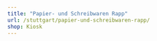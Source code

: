 ```yaml
---
title: "Papier- und Schreibwaren Rapp"
url: /stuttgart/papier-und-schreibwaren-rapp/
shop: Kiosk
---
```

